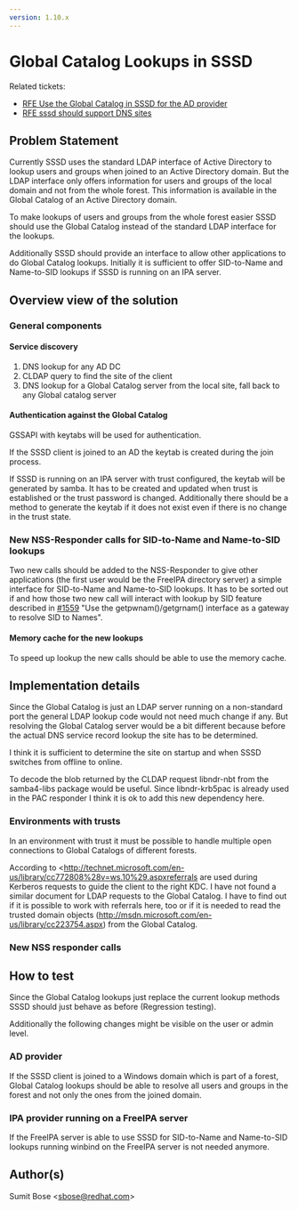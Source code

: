 ```yaml
---
version: 1.10.x
---
```


# Global Catalog Lookups in SSSD

Related tickets:

  - [RFE Use the Global Catalog in SSSD for the AD provider](https://pagure.io/SSSD/sssd/issue/1557)
  - [RFE sssd should support DNS sites](https://pagure.io/SSSD/sssd/issue/1032)

## Problem Statement

Currently SSSD uses the standard LDAP interface of Active Directory to lookup users and groups when joined to an Active Directory domain. But the LDAP interface only offers information for users and groups of the local domain and not from the whole forest. This information is available in the Global Catalog of an Active Directory domain.

To make lookups of users and groups from the whole forest easier SSSD should use the Global Catalog instead of the standard LDAP interface for the lookups.

Additionally SSSD should provide an interface to allow other applications to do Global Catalog lookups. Initially it is sufficient to offer SID-to-Name and Name-to-SID lookups if SSSD is running on an IPA server.

## Overview view of the solution

### General components

#### Service discovery

1.  DNS lookup for any AD DC
2.  CLDAP query to find the site of the client
3.  DNS lookup for a Global Catalog server from the local site, fall back to any Global catalog server

#### Authentication against the Global Catalog

GSSAPI with keytabs will be used for authentication.

If the SSSD client is joined to an AD the keytab is created during the join process.

If SSSD is running on an IPA server with trust configured, the keytab will be generated by samba. It has to be created and updated when trust is established or the trust password is changed. Additionally there should be a method to generate the keytab if it does not exist even if there is no change in the trust state.

### New NSS-Responder calls for SID-to-Name and Name-to-SID lookups

Two new calls should be added to the NSS-Responder to give other applications (the first user would be the FreeIPA directory server) a simple interface for SID-to-Name and Name-to-SID lookups. It has to be sorted out if and how those two new call will interact with lookup by SID feature described in [\#1559](https://pagure.io/SSSD/sssd/issue/1559) "Use the getpwnam()/getgrnam() interface as a gateway to resolve SID to Names".

#### Memory cache for the new lookups

To speed up lookup the new calls should be able to use the memory cache.

## Implementation details

Since the Global Catalog is just an LDAP server running on a non-standard port the general LDAP lookup code would not need much change if any. But resolving the Global Catalog server would be a bit different because before the actual DNS service record lookup the site has to be determined.

I think it is sufficient to determine the site on startup and when SSSD switches from offline to online.

To decode the blob returned by the CLDAP request libndr-nbt from the samba4-libs package would be useful. Since libndr-krb5pac is already used in the PAC responder I think it is ok to add this new dependency here.

### Environments with trusts

In an environment with trust it must be possible to handle multiple open connections to Global Catalogs of different forests.

According to <http://technet.microsoft.com/en-us/library/cc772808%28v=ws.10%29.aspxreferrals are used during Kerberos requests to guide the client to the right KDC. I have not found a similar document for LDAP requests to the Global Catalog. I have to find out if it is possible to work with referrals here, too or if it is needed to read the trusted domain objects (<http://msdn.microsoft.com/en-us/library/cc223754.aspx>) from the Global Catalog.

### New NSS responder calls

## How to test

Since the Global Catalog lookups just replace the current lookup methods SSSD should just behave as before (Regression testing).

Additionally the following changes might be visible on the user or admin level.

### AD provider

If the SSSD client is joined to a Windows domain which is part of a forest, Global Catalog lookups should be able to resolve all users and groups in the forest and not only the ones from the joined domain.

### IPA provider running on a FreeIPA server

If the FreeIPA server is able to use SSSD for SID-to-Name and Name-to-SID lookups running winbind on the FreeIPA server is not needed anymore.

## Author(s)

Sumit Bose \<sbose@redhat.com\>
